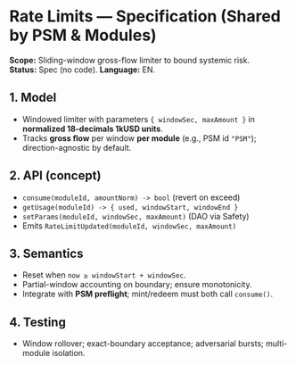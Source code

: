 # Rate Limits — Specification (Shared by PSM & Modules)
**Scope:** Sliding-window gross-flow limiter to bound systemic risk.  
**Status:** Spec (no code). **Language:** EN.

## 1. Model
- Windowed limiter with parameters `{ windowSec, maxAmount }` in **normalized 18-decimals 1kUSD units**.
- Tracks **gross flow** per window **per module** (e.g., PSM id `"PSM"`); direction-agnostic by default.

## 2. API (concept)
- `consume(moduleId, amountNorm) -> bool` (revert on exceed)
- `getUsage(moduleId) -> { used, windowStart, windowEnd }`
- `setParams(moduleId, windowSec, maxAmount)` (DAO via Safety)
- Emits `RateLimitUpdated(moduleId, windowSec, maxAmount)`

## 3. Semantics
- Reset when `now ≥ windowStart + windowSec`.
- Partial-window accounting on boundary; ensure monotonicity.
- Integrate with **PSM preflight**; mint/redeem must both call `consume()`.

## 4. Testing
- Window rollover; exact-boundary acceptance; adversarial bursts; multi-module isolation.
